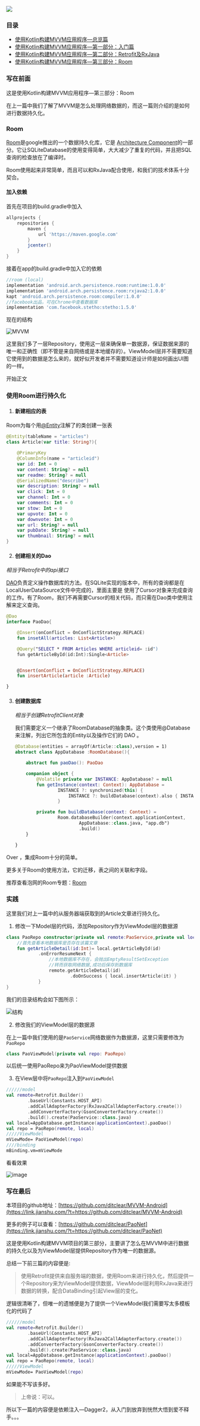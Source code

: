 ![](http://upload-images.jianshu.io/upload_images/3722695-8187b588f67e9105.png?imageMogr2/auto-orient/strip%7CimageView2/2/w/1240)

### 目录
- [使用Kotlin构建MVVM应用程序—总览篇](https://www.jianshu.com/p/77e42aebd7bb)
- [使用Kotlin构建MVVM应用程序—第一部分：入门篇](http://www.jianshu.com/p/80926d9e64f7)
- [使用Kotlin构建MVVM应用程序—第二部分：Retrofit及RxJava](http://www.jianshu.com/p/8993b247947a)
- [使用Kotlin构建MVVM应用程序—第三部分：Room](https://www.jianshu.com/p/264d7d0608f0)

### 写在前面

这是使用Kotlin构建MVVM应用程序—第三部分：Room

在上一篇中我们了解了MVVM是怎么处理网络数据的，而这一篇则介绍的是如何进行数据持久化。

### Room

[Room](https://developer.android.com/topic/libraries/architecture/room.html)是google推出的一个数据持久化库，它是 [Architecture Component](https://developer.android.com/topic/libraries/architecture/index.html)的一部分。它让SQLiteDatabase的使用变得简单，大大减少了重复的代码，并且把SQL查询的检查放在了编译时。

Room使用起来非常简单，而且可以和RxJava配合使用，和我们的技术体系十分契合。

#### 加入依赖

首先在项目的build.gradle中加入

```groovy
allprojects {
    repositories {
        maven {
            url 'https://maven.google.com'
        }
        jcenter()
    }
}
```

接着在app的build.gradle中加入它的依赖

```groovy
//room (local)
implementation 'android.arch.persistence.room:runtime:1.0.0'
implementation 'android.arch.persistence.room:rxjava2:1.0.0'
kapt 'android.arch.persistence.room:compiler:1.0.0'
//facebook出品，可在Chrome中查看数据库
implementation 'com.facebook.stetho:stetho:1.5.0'
```

现在的结构

![MVVM](https://upload-images.jianshu.io/upload_images/3722695-3baa249672d08a92.png?imageMogr2/auto-orient/strip%7CimageView2/2/w/480)



这里我们多了一层Repository，使用这一层来确保单一数据源，保证数据来源的唯一和正确性（即不管是来自网络或是本地缓存的）。ViewModel层并不需要知道它使用到的数据是怎么来的，就好似开发者并不需要知道设计师是如何画出UI图的一样。

开始正文

### 使用Room进行持久化

1. #### 新建相应的表

Room为每个用[@Entity](https://developer.android.com/reference/android/arch/persistence/room/Entity.html)注解了的类创建一张表

```kotlin
@Entity(tableName = "articles")
class Article(var title: String?){

    @PrimaryKey
    @ColumnInfo(name = "articleid")
    var id: Int = 0
    var content: String? = null
    var readme: String? = null
    @SerializedName("describe")
    var description: String? = null
    var click: Int = 0
    var channel: Int = 0
    var comments: Int = 0
    var stow: Int = 0
    var upvote: Int = 0
    var downvote: Int = 0
    var url: String? = null
    var pubDate: String? = null
    var thumbnail: String? = null
}
```

2. #### 创建相关的Dao

*相当于Retrofit中的api接口*

[DAO](https://developer.android.com/topic/libraries/architecture/room.html#daos)负责定义操作数据库的方法。在SQLite实现的版本中，所有的查询都是在LocalUserDataSource文件中完成的，里面主要是 使用了Cursor对象来完成查询的工作。有了Room，我们不再需要Cursor的相关代码，而只需在Dao类中使用注解来定义查询。

```kotlin
@Dao
interface PaoDao{

    @Insert(onConflict = OnConflictStrategy.REPLACE)
    fun insetAll(articles: List<Article>)

    @Query("SELECT * FROM Articles WHERE articleid= :id")
    fun getArticleById(id:Int):Single<Article>


    @Insert(onConflict = OnConflictStrategy.REPLACE)
    fun insertArticle(article :Article)

}
```

3. #### 创建数据库

   *相当于创建RetrofitClient对象*

   我们需要定义一个继承了RoomDatabase的抽象类。这个类使用@Database来注解，列出它所包含的Entity以及操作它们的 DAO 。

   ```kotlin
   @Database(entities = arrayOf(Article::class),version = 1)
   abstract class AppDatabase :RoomDatabase(){

       abstract fun paoDao(): PaoDao

       companion object {
           @Volatile private var INSTANCE: AppDatabase? = null
           fun getInstance(context: Context): AppDatabase =
                   INSTANCE ?: synchronized(this) {
                       INSTANCE ?: buildDatabase(context).also { INSTANCE = it }
                   }

           private fun buildDatabase(context: Context) =
                   Room.databaseBuilder(context.applicationContext,
                           AppDatabase::class.java, "app.db")
                           .build()
       }

   }
   ```

Over ，集成Room十分的简单。

更多关于Room的使用方法，它的迁移，表之间的关联和字段。

推荐查看泡网的Room专题：[Room](http://www.jcodecraeer.com/a/anzhuokaifa/androidkaifa/2017/0728/8279.html)

### 实践

这里我们对上一篇中的从服务器端获取到的Article文章进行持久化。

1. 修改一下Model层的代码，添加Repository作为ViewModel层的数据源

```kotlin
class PaoRepo constructor(private val remote:PaoService,private val local :PaoDao){
	//首先查看本地数据库是否存在该篇文章
    fun getArticleDetail(id:Int)= local.getArticleById(id)
            .onErrorResumeNext {
              	//本地数据库不存在，会抛出EmptyResultSetException
              	//转而获取网络数据,成功后保存到数据库
                remote.getArticleDetail(id)
                        .doOnSuccess { local.insertArticle(it) }
            }
}
```

我们的目录结构会如下图所示：

![结构](https://upload-images.jianshu.io/upload_images/3722695-6713c9428d0586e0.png?imageMogr2/auto-orient/strip%7CimageView2/2/w/360)

2. 修改我们的ViewModel层的数据源

在上一篇中我们使用的是`PaoService`网络数据作为数据源，这里只需要修改为`PaoRepo`

```kotlin
class PaoViewModel(private val repo: PaoRepo)
```

以后统一使用PaoRepo来为PaoViewModel提供数据

3. 在View层中将`PaoRepo`注入到`PaoViewModel`

```kotlin
//////model
val remote=Retrofit.Builder()
        .baseUrl(Constants.HOST_API)
        .addCallAdapterFactory(RxJava2CallAdapterFactory.create())
        .addConverterFactory(GsonConverterFactory.create())
        .build().create(PaoService::class.java)
val local=AppDatabase.getInstance(applicationContext).paoDao()
val repo = PaoRepo(remote, local)
/////ViewModel
mViewMode= PaoViewModel(repo)
////binding
mBinding.vm=mViewMode
```



看看效果

![image](http://upload-images.jianshu.io/upload_images/3722695-da10c9f98784fde4?imageMogr2/auto-orient/strip)

### 写在最后

本项目的github地址：[https://github.com/ditclear/MVVM-Android](https://link.jianshu.com/?t=https://github.com/ditclear/MVVM-Android)

更多的例子可以查看：[https://github.com/ditclear/PaoNet](https://link.jianshu.com/?t=https://github.com/ditclear/PaoNet)

这是使用Kotlin构建MVVM项目的第三部分，主要讲了怎么在MVVM中进行数据的持久化以及为ViewModel层提供Repository作为唯一的数据源。

总结一下前三篇的内容便是:

> 使用Retrofit提供来自服务端的数据，使用Room来进行持久化，然后提供一个Repository来为ViewModel提供数据，ViewModel层利用RxJava来进行数据的转换，配合DataBinding引起View层的变化。

逻辑很清晰了，但唯一的遗憾便是为了提供一个ViewModel我们需要写太多模板化的代码了

```kotlin
//////model
val remote=Retrofit.Builder()
        .baseUrl(Constants.HOST_API)
        .addCallAdapterFactory(RxJava2CallAdapterFactory.create())
        .addConverterFactory(GsonConverterFactory.create())
        .build().create(PaoService::class.java)
val local=AppDatabase.getInstance(applicationContext).paoDao()
val repo = PaoRepo(remote, local)
/////ViewModel
mViewMode= PaoViewModel(repo)
```
如果能不写该多好。

> 上帝说：可以。

所以下一篇的内容便是依赖注入—Dagger2，从入门到放弃到恍然大悟到爱不释手。。。

